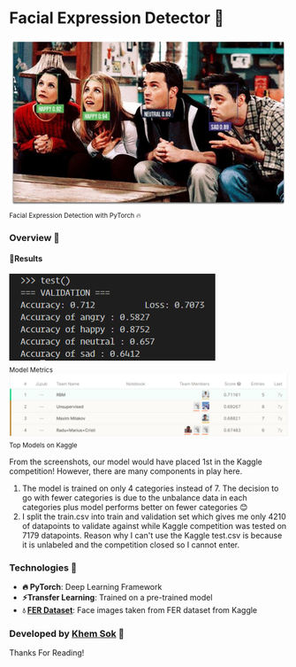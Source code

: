 <div>
<h1>Facial Expression Detector 🙌</h1>
<div>
<img src="static/output_friends2.jpg"/>
<div>
<div>
<sub>Facial Expression Detection with PyTorch 🔥</sub>
</div>
<h3> Overview 🎯 </h3>
<h4>🔢Results</h4>
<div>
<div>
<img src="static/model_metrics.PNG"/>
</div>
<sub>Model Metrics</sub>
<div>
<img src="static/fer_model_comparison.PNG"/>
</div>
<sub>Top Models on Kaggle</sub>
</div>
</div>

From the screenshots, our model would have placed 1st in the Kaggle competition! However, there are many components in play here.

1. The model is trained on only 4 categories instead of 7. The decision to go with fewer categories is due to the unbalance data in each categories plus model performs better on fewer categories 😊
2. I split the train.csv into train and validation set which gives me only 4210 of datapoints to validate against while Kaggle competition was tested on 7179 datapoints. Reason why I can't use the Kaggle test.csv is because it is unlabeled and the competition closed so I cannot enter.

### Technologies 🔨

- **🔥 PyTorch**: Deep Learning Framework
- **⚡Transfer Learning**: Trained on a pre-trained model
- **💧 [FER Dataset](https://www.kaggle.com/c/challenges-in-representation-learning-facial-expression-recognition-challenge)**: Face images taken from FER dataset from Kaggle

### Developed by [Khem Sok](https://github.com/khemsok) 🧐

Thanks For Reading!
